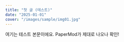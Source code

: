 ```yaml
---
title: "첫 글 (테스트)"
date: "2025-01-01"
cover: "/images/sample/img01.jpg"
---
```


여기는 테스트 본문이에요. PaperMod가 제대로 나오나 확인!
